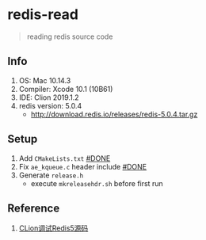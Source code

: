 redis-read
=====

> reading redis source code

Info
-----
1. OS: Mac 10.14.3
2. Compiler: Xcode 10.1 (10B61)
3. IDE: Clion 2019.1.2
4. redis version: 5.0.4
    - http://download.redis.io/releases/redis-5.0.4.tar.gz

Setup
-----
1. Add `CMakeLists.txt` [#DONE](524afe718ec89efa4562797b0fc2f4cb1e196eb9)
2. Fix `ae_kqueue.c` header include [#DONE](1364f6966d739bbb64e55e769c1554e5e6136833)
3. Generate `release.h`
    - execute `mkreleasehdr.sh` before first run

Reference
-----
1. [CLion调试Redis5源码](http://beautyboss.me/2019/03/10/CLion调试Redis5源码/)